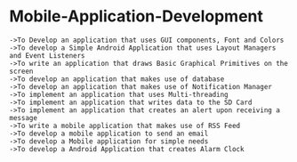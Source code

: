 # Mobile-Application-Development

    ->To Develop an application that uses GUI components, Font and Colors
    ->To develop a Simple Android Application that uses Layout Managers and Event Listeners
    ->To write an application that draws Basic Graphical Primitives on the screen
    ->To develop an application that makes use of database
    ->To develop an application that makes use of Notification Manager
    ->To implement an application that uses Multi-threading
    ->To implement an application that writes data to the SD Card
    ->To implement an application that creates an alert upon receiving a message
    ->To write a mobile application that makes use of RSS Feed
    ->To develop a mobile application to send an email
    ->To develop a Mobile application for simple needs
    ->To develop a Android Application that creates Alarm Clock
